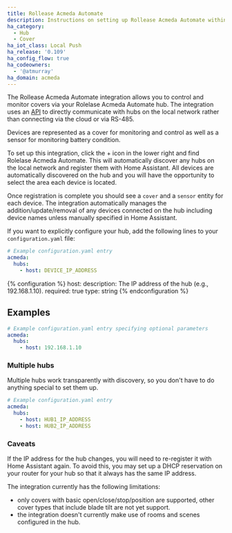 ```yaml
---
title: Rollease Acmeda Automate
description: Instructions on setting up Rollease Acmeda Automate within Home Assistant.
ha_category:
  - Hub
  - Cover
ha_iot_class: Local Push
ha_release: '0.109'
ha_config_flow: true
ha_codeowners:
  - '@atmurray'
ha_domain: acmeda
---
```


The Rollease Acmeda Automate integration allows you to control and monitor covers via your Rolelase Acmeda Automate hub. The integration uses an [API](https://pypi.org/project/aiopulse/) to directly communicate with hubs on the local network rather than connecting via the cloud or via RS-485.

Devices are represented as a cover for monitoring and control as well as a sensor for monitoring battery condition.

To set up this integration, click the + icon in the lower right and find Rolelase Acmeda Automate. This will automatically discover any hubs on the local network and register them with Home Assistant. All devices are automatically discovered on the hub and you will have the opportunity to select the area each device is located.

Once registration is complete you should see a `cover` and a `sensor` entity for each device. The integration automatically manages the addition/update/removal of any devices connected on the hub including device names unless manually specified in Home Assistant.

If you want to explicitly configure your hub, add the following lines to your `configuration.yaml` file:

```yaml
# Example configuration.yaml entry
acmeda:
  hubs:
    - host: DEVICE_IP_ADDRESS
```

{% configuration %}
host:
  description: The IP address of the hub (e.g., 192.168.1.10).
  required: true
  type: string
{% endconfiguration %}

## Examples

```yaml
# Example configuration.yaml entry specifying optional parameters
acmeda:
  hubs:
    - host: 192.168.1.10
```

### Multiple hubs

Multiple hubs work transparently with discovery, so you don't have to do anything special to set them up.

```yaml
# Example configuration.yaml entry
acmeda:
  hubs:
    - host: HUB1_IP_ADDRESS
    - host: HUB2_IP_ADDRESS
```

### Caveats

If the IP address for the hub changes, you will need to re-register it with Home Assistant again. To avoid this, you may set up a DHCP reservation on your router for your hub so that it always has the same IP address.

The integration currently has the following limitations:
 - only covers with basic open/close/stop/position are supported, other cover types that include blade tilt are not yet support.
 - the integration doesn't currently make use of rooms and scenes configured in the hub.
